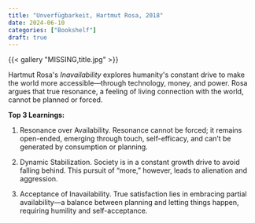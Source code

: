 ```yaml
---
title: "Unverfügbarkeit, Hartmut Rosa, 2018"
date: 2024-06-10
categories: ["Bookshelf"]
draft: true
---
```


{{< gallery "MISSING,title.jpg" >}}

Hartmut Rosa's _Inavailability_ explores humanity's constant drive to make the world more accessible—through technology, money, and power. Rosa argues that true resonance, a feeling of living connection with the world, cannot be planned or forced.

**Top 3 Learnings:**

1. Resonance over Availability. Resonance cannot be forced; it remains open-ended, emerging through touch, self-efficacy, and can’t be generated by consumption or planning.

2. Dynamic Stabilization. Society is in a constant growth drive to avoid falling behind. This pursuit of “more,” however, leads to alienation and aggression.

3. Acceptance of Inavailability. True satisfaction lies in embracing partial availability—a balance between planning and letting things happen, requiring humility and self-acceptance.
